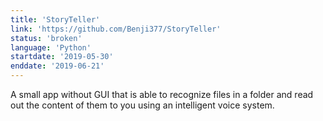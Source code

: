 ```yaml
---
title: 'StoryTeller'
link: 'https://github.com/Benji377/StoryTeller'
status: 'broken'
language: 'Python'
startdate: '2019-05-30'
enddate: '2019-06-21'
---
```


A small app without GUI that is able to recognize files in a folder and read out the content of them
to you using an intelligent voice system.